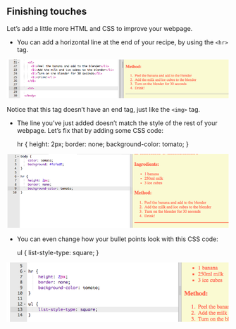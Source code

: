 ## Finishing touches

Let’s add a little more HTML and CSS to improve your webpage.

+ You can add a horizontal line at the end of your recipe, by using the `<hr>` tag.

![screenshot](images/recipe-hr.png)

Notice that this tag doesn’t have an end tag, just like the `<img>` tag.

+ The line you’ve just added doesn’t match the style of the rest of your webpage. Let’s fix that by adding some CSS code:

    hr {
        height: 2px;
        border: none;
        background-color: tomato;
    }
    

![скриншот](images/recipe-hr-css.png)

+ You can even change how your bullet points look with this CSS code:

    ul {
        list-style-type: square;
    }
    

![screenshot](images/recipe-ul-css.png)